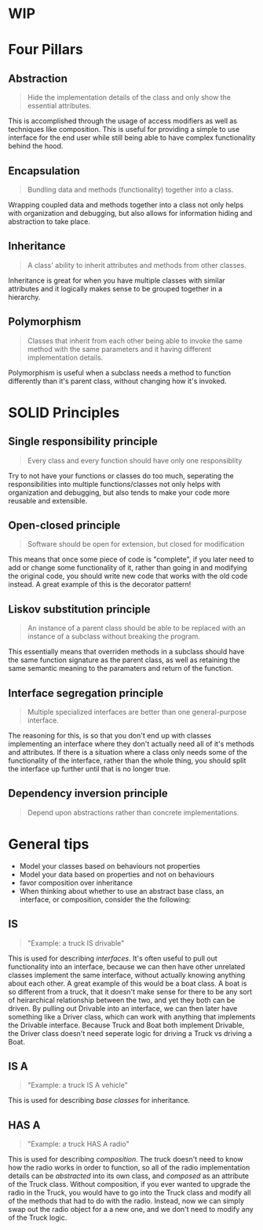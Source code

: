 # WIP

# Four Pillars
## Abstraction
> Hide the implementation details of the class and only show the essential attributes.

This is accomplished through the usage of access modifiers as well as techniques like composition. This is useful for providing a simple to use interface for the end user while still being able to have complex functionality behind the hood.

## Encapsulation
> Bundling data and methods (functionality) together into a class.

Wrapping coupled data and methods together into a class not only helps with organization and debugging, but also allows for information hiding and abstraction to take place.

## Inheritance
> A class' ability to inherit attributes and methods from other classes.

Inheritance is great for when you have multiple classes with similar attributes and it logically makes sense to be grouped together in a hierarchy. 

## Polymorphism
> Classes that inherit from each other being able to invoke the same method with the same parameters and it having different implementation details.

Polymorphism is useful when a subclass needs a method to function differently than it's parent class, without changing how it's invoked.

# SOLID Principles
## **S**ingle responsibility principle
> Every class and every function should have only one responsiblity

Try to not have your functions or classes do too much, seperating the responsibilities into multiple functions/classes not only helps with organization and debugging, but also tends to make your code more reusable and extensible.

## **O**pen-closed principle
> Software should be open for extension, but closed for modification

This means that once some piece of code is "complete", if you later need to add or change some functionality of it, rather than going in and modifying the original code, you should write new code that works with the old code instead. A great example of this is the decorator pattern!

## **L**iskov substitution principle
> An instance of a parent class should be able to be replaced with an instance of a subclass without breaking the program.

This essentially means that overriden methods in a subclass should have the same function signature as the parent class, as well as retaining the same semantic meaning to the paramaters and return of the function. 

## **I**nterface segregation principle
> Multiple specialized interfaces are better than one general-purpose interface.

The reasoning for this, is so that you don't end up with classes implementing an interface where they don't actually need all of it's methods and attributes. If there is a situation where a class only needs some of the functionality of the interface, rather than the whole thing, you should split the interface up further until that is no longer true.

## **D**ependency inversion principle
> Depend upon abstractions rather than concrete implementations.

# General tips
- Model your classes based on behaviours not properties
- Model your data based on properties and not on behaviours
- favor composition over inheritance
- When thinking about whether to use an abstract base class, an interface, or composition, consider the the following:
## IS 
> "Example: a truck IS drivable"

This is used for describing _interfaces_. It's often useful to pull out functionality into an interface, because we can then have other unrelated classes implement the same interface, without actually knowing anything about each other. A great example of this would be a boat class. A boat is so different from a truck, that it doesn't make sense for there to be any sort of heirarchical relationship between the two, and yet they both can be driven. By pulling out Drivable into an interface, we can then later have something like a Driver class, which can work with anything that implements the Drivable interface. Because Truck and Boat both implement Drivable, the Driver class doesn't need seperate logic for driving a Truck vs driving a Boat.
## IS A
> "Example: a truck IS A vehicle"

This is used for describing _base classes_ for inheritance.
## HAS A 
> "Example: a truck HAS A radio"

This is used for describing _composition_. The truck doesn't need to know how the radio works in order to function, so all of the radio implementation details can be _abstracted_ into its own class, and _composed_ as an attribute of the Truck class. Without composition, if you ever wanted to upgrade the radio in the Truck, you would have to go into the Truck class and modify all of the methods that had to do with the radio. Instead, now we can simply swap out the radio object for a a new one, and we don't need to modify any of the Truck logic.
